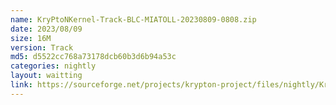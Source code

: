 ```yaml
---
name: KryPtoNKernel-Track-BLC-MIATOLL-20230809-0808.zip
date: 2023/08/09
size: 16M
version: Track
md5: d5522cc768a73178dcb60b3d6b94a53c
categories: nightly
layout: waitting
link: https://sourceforge.net/projects/krypton-project/files/nightly/KryPtoNKernel-Track-BLC-MIATOLL-20230809-0808.zip
---
```

